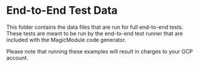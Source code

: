 # End-to-End Test Data

This folder contains the data files that are run for full end-to-end tests.
These tests are meant to be run by the end-to-end test runner that are included
with the MagicModule code generator.

Please note that running these examples will result in charges to your GCP
account.
